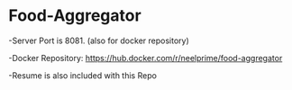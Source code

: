 # Food-Aggregator

-Server Port is 8081. (also for docker repository)

-Docker Repository: https://hub.docker.com/r/neelprime/food-aggregator

-Resume is also included with this Repo
